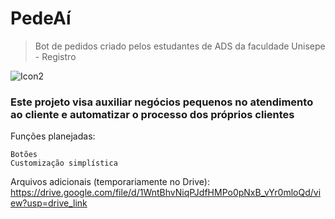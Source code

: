 # PedeAí
> Bot de pedidos criado pelos estudantes de ADS da faculdade Unisepe - Registro

![Icon2](https://github.com/user-attachments/assets/b8545296-a350-4737-8138-1febf78076ce)


### Este projeto visa auxiliar negócios pequenos no atendimento ao cliente e automatizar o processo dos próprios clientes

Funções planejadas:
```
Botões
Customização simplística
```
Arquivos adicionais (temporariamente no Drive):
https://drive.google.com/file/d/1WntBhvNiqPJdfHMPo0pNxB_vYr0mloQd/view?usp=drive_link
